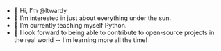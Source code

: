 - 👋 Hi, I’m @ltwardy
- 👀 I’m interested in just about everything under the sun.
- 🌱 I’m currently teaching myself Python.
- 💞️ I look forward to being able to contribute to open-source projects in the real world -- I'm learning more all the time!


<!---
ltwardy/ltwardy is a ✨ special ✨ repository because its `README.md` (this file) appears on your GitHub profile.
You can click the Preview link to take a look at your changes.

Some things I might want to add back later:
- 📫 You can reach me by email at ltwardy@verizon.net.
--->
